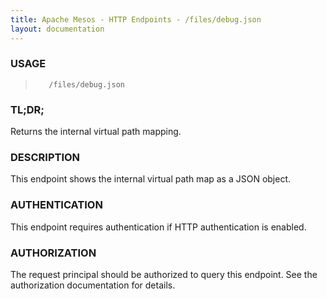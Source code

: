 ```yaml
---
title: Apache Mesos - HTTP Endpoints - /files/debug.json
layout: documentation
---
```

<!--- This is an automatically generated file. DO NOT EDIT! --->

### USAGE ###
>        /files/debug.json

### TL;DR; ###
Returns the internal virtual path mapping.

### DESCRIPTION ###
This endpoint shows the internal virtual path map as a
JSON object.


### AUTHENTICATION ###
This endpoint requires authentication if HTTP authentication is
enabled.

### AUTHORIZATION ###
The request principal should be authorized to query this endpoint.
See the authorization documentation for details.